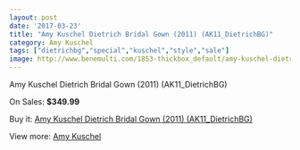 ```yaml
---
layout: post
date: '2017-03-23'
title: "Amy Kuschel Dietrich Bridal Gown (2011) (AK11_DietrichBG)"
category: Amy Kuschel
tags: ["dietrichbg","special","kuschel","style","sale"]
image: http://www.benemulti.com/1853-thickbox_default/amy-kuschel-dietrich-bridal-gown-2011-ak11dietrichbg.jpg
---
```

Amy Kuschel Dietrich Bridal Gown (2011) (AK11_DietrichBG)

On Sales: **$349.99**
<a href="https://www.benemulti.com/en/amy-kuschel/734-amy-kuschel-dietrich-bridal-gown-2011-ak11dietrichbg.html"><amp-img layout="responsive" width="600" height="600" src="//www.benemulti.com/1853-thickbox_default/amy-kuschel-dietrich-bridal-gown-2011-ak11dietrichbg.jpg" alt="Amy Kuschel Dietrich Bridal Gown (2011) (AK11_DietrichBG) 0" /></a>
<a href="https://www.benemulti.com/en/amy-kuschel/734-amy-kuschel-dietrich-bridal-gown-2011-ak11dietrichbg.html"><amp-img layout="responsive" width="600" height="600" src="//www.benemulti.com/1855-thickbox_default/amy-kuschel-dietrich-bridal-gown-2011-ak11dietrichbg.jpg" alt="Amy Kuschel Dietrich Bridal Gown (2011) (AK11_DietrichBG) 1" /></a>
<a href="https://www.benemulti.com/en/amy-kuschel/734-amy-kuschel-dietrich-bridal-gown-2011-ak11dietrichbg.html"><amp-img layout="responsive" width="600" height="600" src="//www.benemulti.com/1854-thickbox_default/amy-kuschel-dietrich-bridal-gown-2011-ak11dietrichbg.jpg" alt="Amy Kuschel Dietrich Bridal Gown (2011) (AK11_DietrichBG) 2" /></a>

Buy it: [Amy Kuschel Dietrich Bridal Gown (2011) (AK11_DietrichBG)](https://www.benemulti.com/en/amy-kuschel/734-amy-kuschel-dietrich-bridal-gown-2011-ak11dietrichbg.html "Amy Kuschel Dietrich Bridal Gown (2011) (AK11_DietrichBG)")

View more: [Amy Kuschel](https://www.benemulti.com/en/9-amy-kuschel "Amy Kuschel")